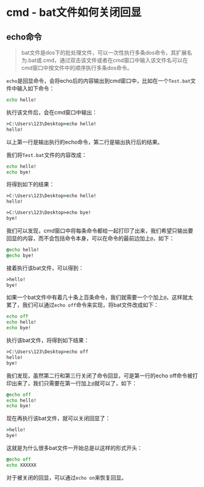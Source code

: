 # cmd - bat文件如何关闭回显

## echo命令

>bat文件是dos下的批处理文件，可以一次性执行多条dos命令，其扩展名为.bat或.cmd，通过双击该文件或者在cmd窗口中输入该文件名可以在cmd窗口中按文件中的顺序执行多条dos命令。

`echo`是回显命令，会将echo后的内容输出到cmd窗口中，比如在一个`Test.bat`文件中输入如下命令：
<!--more-->

```cmd
echo hello!
```

执行该文件后，会在cmd窗口中输出：
```cmd
>C:\Users\123\Desktop>echo hello!
hello!
```

以上第一行是输出执行的echo命令，第二行是输出执行后的结果。

我们将`Test.bat`文件的内容改成：
```cmd
echo hello!
echo bye!
```

将得到如下的结果：
```cmd
>C:\Users\123\Desktop>echo hello!
hello!

>C:\Users\123\Desktop>echo bye!
bye!
```

我们可以发现，cmd窗口中将每条命令都给一起打印了出来，我们希望只输出要回显的内容，而不会包括命令本身，可以在命令的最前边加上`@`，如下：
```cmd
@echo hello!
@echo bye!
```

接着执行该bat文件，可以得到：
```cmd
>hello!
bye!
```

如果一个bat文件中有着几十条上百条命令，我们就需要一个个加上`@`，这样就太累了，我们可以通过`echo off`命令来实现，将bat文件改成如下：
```cmd
echo off
echo hello!
echo bye!
```

执行该bat文件，将得到如下结果：
```cmd
>C:\Users\123\Desktop>echo off
hello!
bye!
```

我们发现，虽然第二行和第三行关闭了命令回显，可是第一行的echo off命令被打印出来了，我们只需要在第一行加上`@`就可以了，如下：
```cmd
@echo off
echo hello!
echo bye!
```

现在再执行该bat文件，就可以关闭回显了：
```cmd
>hello!
bye!
```

这就是为什么很多bat文件一开始总是以这样的形式开头：
```cmd
@echo off
echo XXXXXX
```

对于被关闭的回显，可以通过`echo on`来恢复回显。